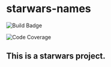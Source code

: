 # starwars-names

![Build Badge](https://img.shields.io/travis/jslvtr98/my_oss_lib?color=green&logo=passing&style=plastic)

![Code Coverage](https://img.shields.io/codecov/c/github/jslvtr98/my_oss_lib)

## This is a starwars project.
